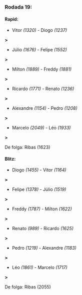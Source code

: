 ### Rodada 19:

#### Rapid:

* Vitor *(1320)*     -     Diogo *(1237)*

 **>** 
* Júlio *(1676)*     -     Felipe *(1552)*

 **>** 
* Milton *(1889)*     -     Freddy *(1881)*

 **>** 
* Ricardo *(1771)*     -     Renato *(1236)*

 **>** 
* Alexandre *(1154)*     -     Pedro *(1208)*

 **>** 
* Marcelo *(2049)*     -     Léo *(1933)*

 **>** 

De folga: Ribas (1623)

#### Blitz:

* Diogo *(1455)*     -     Vitor *(1164)*

 **>** 
* Felipe *(1378)*     -     Júlio *(1519)*

 **>** 
* Freddy *(1787)*     -     Milton *(1622)*

 **>** 
* Renato *(989)*     -     Ricardo *(1625)*

 **>** 
* Pedro *(1219)*     -     Alexandre *(1183)*

 **>** 
* Léo *(1861)*     -     Marcelo *(1717)*

 **>** 

De folga: Ribas (2055)

